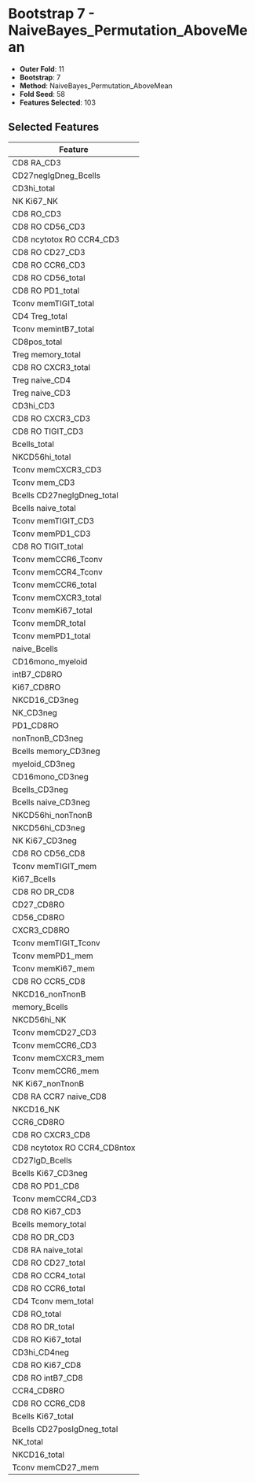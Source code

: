 # Bootstrap 7 - NaiveBayes_Permutation_AboveMean

- **Outer Fold**: 11
- **Bootstrap**: 7
- **Method**: NaiveBayes_Permutation_AboveMean
- **Fold Seed**: 58
- **Features Selected**: 103

## Selected Features

| Feature |
|---------|
| CD8 RA_CD3 |
| CD27negIgDneg_Bcells |
| CD3hi_total |
| NK Ki67_NK |
| CD8 RO_CD3 |
| CD8 RO CD56_CD3 |
| CD8 ncytotox RO CCR4_CD3 |
| CD8 RO CD27_CD3 |
| CD8 RO CCR6_CD3 |
| CD8 RO CD56_total |
| CD8 RO PD1_total |
| Tconv memTIGIT_total |
| CD4 Treg_total |
| Tconv memintB7_total |
| CD8pos_total |
| Treg memory_total |
| CD8 RO CXCR3_total |
| Treg naive_CD4 |
| Treg naive_CD3 |
| CD3hi_CD3 |
| CD8 RO CXCR3_CD3 |
| CD8 RO TIGIT_CD3 |
| Bcells_total |
| NKCD56hi_total |
| Tconv memCXCR3_CD3 |
| Tconv mem_CD3 |
| Bcells CD27negIgDneg_total |
| Bcells naive_total |
| Tconv memTIGIT_CD3 |
| Tconv memPD1_CD3 |
| CD8 RO TIGIT_total |
| Tconv memCCR6_Tconv |
| Tconv memCCR4_Tconv |
| Tconv memCCR6_total |
| Tconv memCXCR3_total |
| Tconv memKi67_total |
| Tconv memDR_total |
| Tconv memPD1_total |
| naive_Bcells |
| CD16mono_myeloid |
| intB7_CD8RO |
| Ki67_CD8RO |
| NKCD16_CD3neg |
| NK_CD3neg |
| PD1_CD8RO |
| nonTnonB_CD3neg |
| Bcells memory_CD3neg |
| myeloid_CD3neg |
| CD16mono_CD3neg |
| Bcells_CD3neg |
| Bcells naive_CD3neg |
| NKCD56hi_nonTnonB |
| NKCD56hi_CD3neg |
| NK Ki67_CD3neg |
| CD8 RO CD56_CD8 |
| Tconv memTIGIT_mem |
| Ki67_Bcells |
| CD8 RO DR_CD8 |
| CD27_CD8RO |
| CD56_CD8RO |
| CXCR3_CD8RO |
| Tconv memTIGIT_Tconv |
| Tconv memPD1_mem |
| Tconv memKi67_mem |
| CD8 RO CCR5_CD8 |
| NKCD16_nonTnonB |
| memory_Bcells |
| NKCD56hi_NK |
| Tconv memCD27_CD3 |
| Tconv memCCR6_CD3 |
| Tconv memCXCR3_mem |
| Tconv memCCR6_mem |
| NK Ki67_nonTnonB |
| CD8 RA CCR7 naive_CD8 |
| NKCD16_NK |
| CCR6_CD8RO |
| CD8 RO CXCR3_CD8 |
| CD8 ncytotox RO CCR4_CD8ntox |
| CD27IgD_Bcells |
| Bcells Ki67_CD3neg |
| CD8 RO PD1_CD8 |
| Tconv memCCR4_CD3 |
| CD8  RO Ki67_CD3 |
| Bcells memory_total |
| CD8 RO DR_CD3 |
| CD8 RA naive_total |
| CD8 RO CD27_total |
| CD8 RO CCR4_total |
| CD8 RO CCR6_total |
| CD4 Tconv mem_total |
| CD8 RO_total |
| CD8 RO DR_total |
| CD8 RO Ki67_total |
| CD3hi_CD4neg |
| CD8 RO Ki67_CD8 |
| CD8 RO intB7_CD8 |
| CCR4_CD8RO |
| CD8 RO CCR6_CD8 |
| Bcells Ki67_total |
| Bcells CD27posIgDneg_total |
| NK_total |
| NKCD16_total |
| Tconv memCD27_mem |
